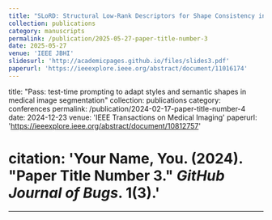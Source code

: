 ```yaml
---
title: "SLoRD: Structural Low-Rank Descriptors for Shape Consistency in Vertebrae Segmentation"
collection: publications
category: manuscripts
permalink: /publication/2025-05-27-paper-title-number-3
date: 2025-05-27
venue: 'IEEE JBHI'
slidesurl: 'http://academicpages.github.io/files/slides3.pdf'
paperurl: 'https://ieeexplore.ieee.org/abstract/document/11016174'
---
```

title: "Pass: test-time prompting to adapt styles and semantic shapes in medical image segmentation"
collection: publications
category: conferences
permalink: /publication/2024-02-17-paper-title-number-4
date: 2024-12-23
venue: 'IEEE Transactions on Medical Imaging'
paperurl: 'https://ieeexplore.ieee.org/abstract/document/10812757'
# citation: 'Your Name, You. (2024). &quot;Paper Title Number 3.&quot; <i>GitHub Journal of Bugs</i>. 1(3).'
---
